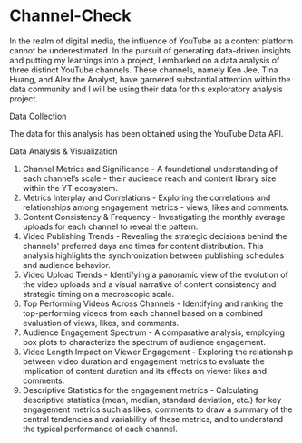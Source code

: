 # Channel-Check

In the realm of digital media, the influence of YouTube as a content platform cannot be underestimated. In the pursuit of generating data-driven insights and putting my learnings into a project, I embarked on a data analysis of three distinct YouTube channels. These channels, namely Ken Jee, Tina Huang, and Alex the Analyst, have garnered substantial attention within the data community and I will be using their data for this exploratory analysis project. 

Data Collection

The data for this analysis has been obtained using the YouTube Data API. 

Data Analysis & Visualization

1. Channel Metrics and Significance - A foundational understanding of each channel’s scale - their audience reach and content library size within the YT ecosystem.
2. Metrics Interplay and Correlations - Exploring the correlations and relationships among engagement metrics - views, likes and comments. 
3. Content Consistency & Frequency - Investigating the monthly average uploads for each channel to reveal the pattern.
4. Video Publishing Trends - Revealing the strategic decisions behind the channels' preferred days and times for content distribution. This analysis highlights the synchronization between publishing schedules and audience behavior.
5. Video Upload Trends - Identifying a panoramic view of the evolution of the video uploads and a visual narrative of content consistency and strategic timing on a macroscopic scale.
6. Top Performing Videos Across Channels - Identifying and ranking the top-performing videos from each channel based on a combined evaluation of views, likes, and comments.
7. Audience Engagement Spectrum - A comparative analysis, employing box plots to characterize the spectrum of audience engagement.
8. Video Length Impact on Viewer Engagement - Exploring the relationship between video duration and engagement metrics to evaluate the implication of content duration and its effects on viewer likes and comments. 
9. Descriptive Statistics for the engagement metrics - Calculating descriptive statistics (mean, median, standard deviation, etc.) for key engagement metrics such as likes, comments to draw a summary of the central tendencies and variability of these metrics, and to understand the typical performance of each channel.
